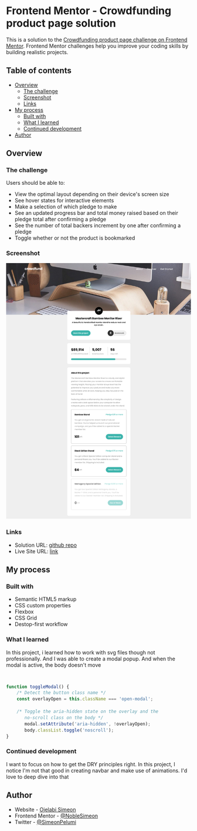 # Frontend Mentor - Crowdfunding product page solution

This is a solution to the [Crowdfunding product page challenge on Frontend Mentor](https://www.frontendmentor.io/challenges/crowdfunding-product-page-7uvcZe7ZR). Frontend Mentor challenges help you improve your coding skills by building realistic projects. 

## Table of contents

- [Overview](#overview)
  - [The challenge](#the-challenge)
  - [Screenshot](#screenshot)
  - [Links](#links)
- [My process](#my-process)
  - [Built with](#built-with)
  - [What I learned](#what-i-learned)
  - [Continued development](#continued-development)
- [Author](#author)


## Overview

### The challenge

Users should be able to:

- View the optimal layout depending on their device's screen size
- See hover states for interactive elements
- Make a selection of which pledge to make
- See an updated progress bar and total money raised based on their pledge total after confirming a pledge
- See the number of total backers increment by one after confirming a pledge
- Toggle whether or not the product is bookmarked

### Screenshot

![](./screenshot.png)

### Links

- Solution URL: [github repo](https://github.com/NobleSimeon/crowdfunding-product-page-main)
- Live Site URL: [link](https://https://crowdfundingpp.netlify.app)

## My process

### Built with

- Semantic HTML5 markup
- CSS custom properties
- Flexbox
- CSS Grid
- Destop-first workflow


### What I learned

In this project, i learned how to work with svg files though not professionally. And I was able to create a modal popup. 
And when the modal is active, the body doesn't move

```html

```
```css

```
```js
function toggleModal() {
    /* Detect the button class name */
    const overlayOpen = this.className === 'open-modal';
    
    /* Toggle the aria-hidden state on the overlay and the 
       no-scroll class on the body */
       modal.setAttribute('aria-hidden', !overlayOpen);
       body.classList.toggle('noscroll');
}
```


### Continued development

I want to focus on how to get the DRY principles right. 
In this project, I notice I'm not that good in creating navbar and make use of animations. I'd love to deep dive into that 


## Author

- Website - [Ojelabi Simeon](https://github.com/NobleSimeon)
- Frontend Mentor - [@NobleSimeon](https://www.frontendmentor.io/profile/NobleSimeon)
- Twitter - [@SimeonPelumi](https://www.twitter.com/SimeonPelumi)


